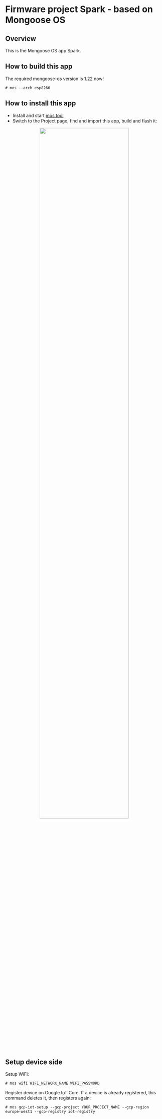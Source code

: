# Firmware project Spark - based on Mongoose OS

## Overview

This is the Mongoose OS app Spark.

## How to build this app

The required mongoose-os version is 1.22 now!
```
# mos --arch esp8266
```

## How to install this app

- Install and start [mos tool](https://mongoose-os.com/software.html)
- Switch to the Project page, find and import this app, build and flash it:

<p align="center">
  <img src="https://mongoose-os.com/images/app1.gif" width="75%">
</p>

## Setup device side
Setup WiFi:

```
# mos wifi WIFI_NETWORK_NAME WIFI_PASSWORD
```

Register device on Google IoT Core. If a device is already registered, this command deletes it, then registers again:

```
# mos gcp-iot-setup --gcp-project YOUR_PROJECT_NAME --gcp-region europe-west1 --gcp-registry iot-registry
```